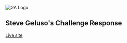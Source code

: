 ![GA Logo](https://raw.github.com/generalassembly/ga-ruby-on-rails-for-devs/master/images/ga.png)

## Steve Geluso's Challenge Response

[Live site](http://5tephen.com)
